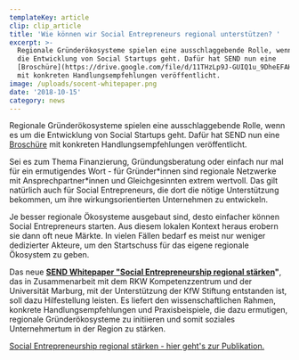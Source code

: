 ```yaml
---
templateKey: article
clip: clip_article
title: 'Wie können wir Social Entrepreneurs regional unterstützen? '
excerpt: >-
  Regionale Gründerökosysteme spielen eine ausschlaggebende Rolle, wenn es um
  die Entwicklung von Social Startups geht. Dafür hat SEND nun eine
  [Broschüre](https://drive.google.com/file/d/11THzLp9J-GUIQ1u_9DheEFAH9JcFzXod/view?usp=sharing)
  mit konkreten Handlungsempfehlungen veröffentlicht.
image: /uploads/socent-whitepaper.png
date: '2018-10-15'
category: news
---
```

Regionale Gründerökosysteme spielen eine ausschlaggebende Rolle, wenn es um die Entwicklung von Social Startups geht. Dafür hat SEND nun eine [Broschüre](https://drive.google.com/file/d/11THzLp9J-GUIQ1u_9DheEFAH9JcFzXod/view?usp=sharing) mit konkreten Handlungsempfehlungen veröffentlicht.

Sei es zum Thema Finanzierung, Gründungsberatung oder einfach nur mal für ein ermutigendes Wort - für Gründer\*innen sind regionale Netzwerke mit Ansprechpartner\*innen und Gleichgesinnten extrem wertvoll. Das gilt natürlich auch für Social Entrepreneurs, die dort die nötige Unterstützung bekommen, um ihre wirkungsorientierten Unternehmen zu entwickeln. 

Je besser regionale Ökosysteme ausgebaut sind, desto einfacher können Social Entrepreneurs starten. Aus diesem lokalen Kontext heraus erobern sie dann oft neue Märkte.  In vielen Fällen bedarf es meist nur weniger dedizierter Akteure, um den Startschuss für das eigene regionale Ökosystem zu geben.

Das neue [**SEND Whitepaper "Social Entrepreneurship regional stärken**](https://drive.google.com/file/d/11THzLp9J-GUIQ1u_9DheEFAH9JcFzXod/view?usp=sharing)**"**, das in Zusammenarbeit mit dem RKW Kompetenzzentrum und der Universität Marburg, mit der Unterstützung der KfW Stiftung entstanden ist, soll dazu Hilfestellung leisten. Es liefert den wissenschaftlichen Rahmen, konkrete Handlungsempfehlungen und Praxisbeispiele, die dazu ermutigen, regionale Gründerökosysteme zu initiieren und somit soziales Unternehmertum in der Region zu stärken.





[Social Entrepreneurship regional stärken - hier geht's zur Publikation.](https://drive.google.com/file/d/11THzLp9J-GUIQ1u_9DheEFAH9JcFzXod/view?usp=sharing)
